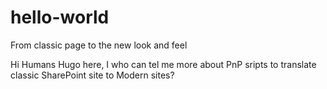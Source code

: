 # hello-world
From classic page to the new look and feel


Hi Humans
Hugo here, I who can tel me more about PnP sripts to translate classic SharePoint site to Modern sites?
